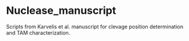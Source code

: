 # Nuclease_manuscript
Scripts from Karvelis et al. manuscript for clevage position determination and TAM characterization.

